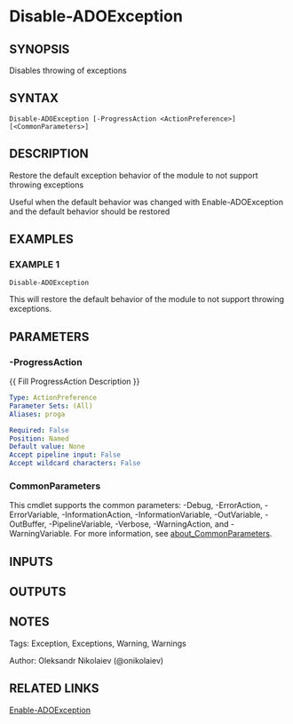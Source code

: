 ﻿---
external help file: ado.tools-help.xml
Module Name: ado.tools
online version:
schema: 2.0.0
---

# Disable-ADOException

## SYNOPSIS
Disables throwing of exceptions

## SYNTAX

```
Disable-ADOException [-ProgressAction <ActionPreference>] [<CommonParameters>]
```

## DESCRIPTION
Restore the default exception behavior of the module to not support throwing exceptions

Useful when the default behavior was changed with Enable-ADOException and the default behavior should be restored

## EXAMPLES

### EXAMPLE 1
```
Disable-ADOException
```

This will restore the default behavior of the module to not support throwing exceptions.

## PARAMETERS

### -ProgressAction
{{ Fill ProgressAction Description }}

```yaml
Type: ActionPreference
Parameter Sets: (All)
Aliases: proga

Required: False
Position: Named
Default value: None
Accept pipeline input: False
Accept wildcard characters: False
```

### CommonParameters
This cmdlet supports the common parameters: -Debug, -ErrorAction, -ErrorVariable, -InformationAction, -InformationVariable, -OutVariable, -OutBuffer, -PipelineVariable, -Verbose, -WarningAction, and -WarningVariable. For more information, see [about_CommonParameters](http://go.microsoft.com/fwlink/?LinkID=113216).

## INPUTS

## OUTPUTS

## NOTES
Tags: Exception, Exceptions, Warning, Warnings

Author: Oleksandr Nikolaiev (@onikolaiev)

## RELATED LINKS

[Enable-ADOException]()

